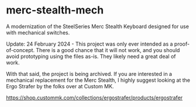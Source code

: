 # merc-stealth-mech
 A modernization of the SteelSeries Merc Stealth Keyboard designed for use with mechanical switches.

Update: 24 February 2024 - This project was only ever intended as a proof-of-concept. There is a good chance that it will not work, and you should avoid prototyping using the files as-is. They likely need a great deal of work.

With that said, the project is being archived. If you are interested in a mechanical replacement for the Merc Stealth, I highly suggest looking at the Ergo Strafer by the folks over at Custom MK.

https://shop.custommk.com/collections/ergostrafer/products/ergostrafer
 
